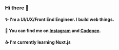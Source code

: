 ### Hi there 👋

<!--
**sashatran/sashatran** is a ✨ _special_ ✨ repository because its `README.md` (this file) appears on your GitHub profile.

Here are some ideas to get you started:

- 🔭 I’m currently working on ...
- 🌱 I’m currently learning ...
- 👯 I’m looking to collaborate on ...
- 🤔 I’m looking for help with ...
- 💬 Ask me about ...
- 📫 How to reach me: ...
- 😄 Pronouns: ...
- ⚡ Fun fact: ...
-->

#### ✨ I'm a UI/UX/Front End Engineer. I build web things. 
#### 🍃 You can find me on [Instagram](https://www.instagram.com/sasha.codes/) and [Codepen](https://codepen.io/sashatran).
#### ☕️  I'm currently learning Nuxt.js
